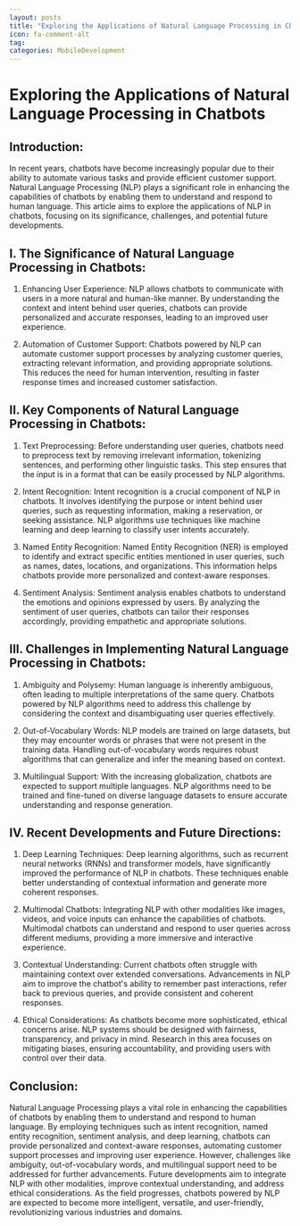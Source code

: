 ```yaml
---
layout: posts
title: "Exploring the Applications of Natural Language Processing in Chatbots"
icon: fa-comment-alt
tag:      
categories: MobileDevelopment
---
```



# Exploring the Applications of Natural Language Processing in Chatbots

## Introduction:

In recent years, chatbots have become increasingly popular due to their ability to automate various tasks and provide efficient customer support. Natural Language Processing (NLP) plays a significant role in enhancing the capabilities of chatbots by enabling them to understand and respond to human language. This article aims to explore the applications of NLP in chatbots, focusing on its significance, challenges, and potential future developments.

## I. The Significance of Natural Language Processing in Chatbots:

1. Enhancing User Experience:
NLP allows chatbots to communicate with users in a more natural and human-like manner. By understanding the context and intent behind user queries, chatbots can provide personalized and accurate responses, leading to an improved user experience.

2. Automation of Customer Support:
Chatbots powered by NLP can automate customer support processes by analyzing customer queries, extracting relevant information, and providing appropriate solutions. This reduces the need for human intervention, resulting in faster response times and increased customer satisfaction.

## II. Key Components of Natural Language Processing in Chatbots:

1. Text Preprocessing:
Before understanding user queries, chatbots need to preprocess text by removing irrelevant information, tokenizing sentences, and performing other linguistic tasks. This step ensures that the input is in a format that can be easily processed by NLP algorithms.

2. Intent Recognition:
Intent recognition is a crucial component of NLP in chatbots. It involves identifying the purpose or intent behind user queries, such as requesting information, making a reservation, or seeking assistance. NLP algorithms use techniques like machine learning and deep learning to classify user intents accurately.

3. Named Entity Recognition:
Named Entity Recognition (NER) is employed to identify and extract specific entities mentioned in user queries, such as names, dates, locations, and organizations. This information helps chatbots provide more personalized and context-aware responses.

4. Sentiment Analysis:
Sentiment analysis enables chatbots to understand the emotions and opinions expressed by users. By analyzing the sentiment of user queries, chatbots can tailor their responses accordingly, providing empathetic and appropriate solutions.

## III. Challenges in Implementing Natural Language Processing in Chatbots:

1. Ambiguity and Polysemy:
Human language is inherently ambiguous, often leading to multiple interpretations of the same query. Chatbots powered by NLP algorithms need to address this challenge by considering the context and disambiguating user queries effectively.

2. Out-of-Vocabulary Words:
NLP models are trained on large datasets, but they may encounter words or phrases that were not present in the training data. Handling out-of-vocabulary words requires robust algorithms that can generalize and infer the meaning based on context.

3. Multilingual Support:
With the increasing globalization, chatbots are expected to support multiple languages. NLP algorithms need to be trained and fine-tuned on diverse language datasets to ensure accurate understanding and response generation.

## IV. Recent Developments and Future Directions:

1. Deep Learning Techniques:
Deep learning algorithms, such as recurrent neural networks (RNNs) and transformer models, have significantly improved the performance of NLP in chatbots. These techniques enable better understanding of contextual information and generate more coherent responses.

2. Multimodal Chatbots:
Integrating NLP with other modalities like images, videos, and voice inputs can enhance the capabilities of chatbots. Multimodal chatbots can understand and respond to user queries across different mediums, providing a more immersive and interactive experience.

3. Contextual Understanding:
Current chatbots often struggle with maintaining context over extended conversations. Advancements in NLP aim to improve the chatbot's ability to remember past interactions, refer back to previous queries, and provide consistent and coherent responses.

4. Ethical Considerations:
As chatbots become more sophisticated, ethical concerns arise. NLP systems should be designed with fairness, transparency, and privacy in mind. Research in this area focuses on mitigating biases, ensuring accountability, and providing users with control over their data.

## Conclusion:

Natural Language Processing plays a vital role in enhancing the capabilities of chatbots by enabling them to understand and respond to human language. By employing techniques such as intent recognition, named entity recognition, sentiment analysis, and deep learning, chatbots can provide personalized and context-aware responses, automating customer support processes and improving user experience. However, challenges like ambiguity, out-of-vocabulary words, and multilingual support need to be addressed for further advancements. Future developments aim to integrate NLP with other modalities, improve contextual understanding, and address ethical considerations. As the field progresses, chatbots powered by NLP are expected to become more intelligent, versatile, and user-friendly, revolutionizing various industries and domains.